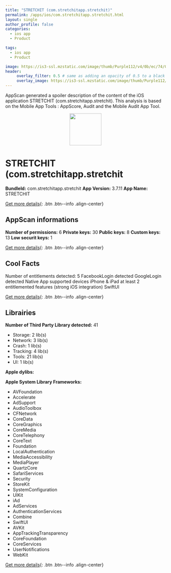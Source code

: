 ```yaml
---
title: "STRETCHIT (com.stretchitapp.stretchit)"
permalink: /apps/ios/com.stretchitapp.stretchit.html
layout: single
author_profile: false
categories: 
  - ios app 
  - Product 

tags: 
  - ios app 
  - Product 

image: https://is3-ssl.mzstatic.com/image/thumb/Purple112/v4/0b/ec/74/0bec744b-4c6e-0b9d-5269-46f06f369d3e/AppIcon-1x_U007emarketing-0-10-0-85-220.png/512x512bb.jpg
header: 
     overlay_filter: 0.5 # same as adding an opacity of 0.5 to a black background
     overlay_image: https://is3-ssl.mzstatic.com/image/thumb/Purple112/v4/0b/ec/74/0bec744b-4c6e-0b9d-5269-46f06f369d3e/AppIcon-1x_U007emarketing-0-10-0-85-220.png/512x512bb.jpg
---
```

AppScan generated a spoiler description of the content of the iOS application STRETCHIT (com.stretchitapp.stretchit). This analysis is based on the Mobile App Tools : AppScore, Audit and the Mobile Audit App Tool.

  
  
<div style="text-align: center;"><img src="https://is3-ssl.mzstatic.com/image/thumb/Purple112/v4/0b/ec/74/0bec744b-4c6e-0b9d-5269-46f06f369d3e/AppIcon-1x_U007emarketing-0-10-0-85-220.png/512x512bb.jpg" width="100" height="100"></div>  
  
# STRETCHIT (com.stretchitapp.stretchit

**BundleId:** com.stretchitapp.stretchit
**App Version:** 3.7.11
**App Name:** STRETCHIT


[Get more details](/pricing.html){: .btn .btn--info .align-center}  
  
## AppScan informations 

**Number of permissions:** 6
**Private keys:** 30
**Public keys:** 8
**Custom keys:** 13
**Low securit keys:** 1
  
[Get more details](/pricing.html){: .btn .btn--info .align-center}

## Cool Facts

Number of entitlements detected: 5
FacebookLogin detected
GoogleLogin detected
Native App
supported devices iPhone & iPad
at least 2 entitlemented features (strong iOS integration)
SwiftUI
  
[Get more details](/pricing.html){: .btn .btn--info .align-center}

## Librairies 
**Number of Third Party Library detected:** 41
- Storage: 2 lib(s)
- Network: 3 lib(s)
- Crash: 1 lib(s)
- Tracking: 4 lib(s)
- Tools: 21 lib(s)
- UI: 1 lib(s)

**Apple dylibs:**


**Apple System Library Frameworks:**
- AVFoundation
- Accelerate
- AdSupport
- AudioToolbox
- CFNetwork
- CoreData
- CoreGraphics
- CoreMedia
- CoreTelephony
- CoreText
- Foundation
- LocalAuthentication
- MediaAccessibility
- MediaPlayer
- QuartzCore
- SafariServices
- Security
- StoreKit
- SystemConfiguration
- UIKit
- iAd
- AdServices
- AuthenticationServices
- Combine
- SwiftUI
- AVKit
- AppTrackingTransparency
- CoreFoundation
- CoreServices
- UserNotifications
- WebKit


  
[Get more details](/pricing.html){: .btn .btn--info .align-center}

